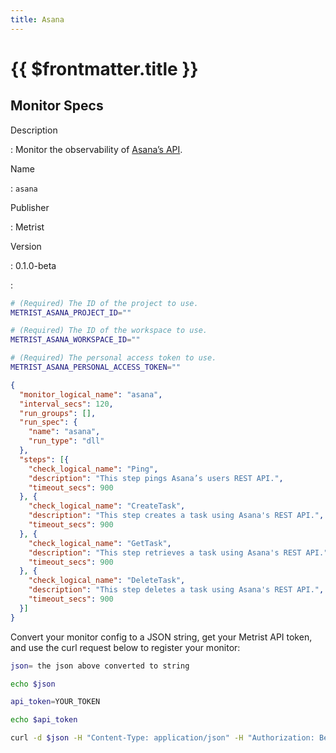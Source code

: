 ```yaml
---
title: Asana
---
```


# {{ $frontmatter.title }}

## Monitor Specs

Description

: Monitor the observability of [Asana’s API](https://developers.asana.com/docs).

Name

: `asana`

Publisher

: Metrist

Version

: 0.1.0-beta

: &nbsp;


<!--@include: /parts/_1.md-->


<!--@include: /parts/_2.md-->


<!--@include: /parts/_3.md-->


```sh
# (Required) The ID of the project to use.
METRIST_ASANA_PROJECT_ID=""

# (Required) The ID of the workspace to use.
METRIST_ASANA_WORKSPACE_ID=""

# (Required) The personal access token to use.
METRIST_ASANA_PERSONAL_ACCESS_TOKEN=""
```

<!--@include: /parts/tips_env-vars.md -->


<!--@include: /parts/_4.md-->


```json
{
  "monitor_logical_name": "asana",
  "interval_secs": 120,
  "run_groups": [],
  "run_spec": {
    "name": "asana",
    "run_type": "dll"
  },
  "steps": [{
    "check_logical_name": "Ping",
    "description": "This step pings Asana’s users REST API.",
    "timeout_secs": 900
  }, {
    "check_logical_name": "CreateTask",
    "description": "This step creates a task using Asana's REST API.",
    "timeout_secs": 900
  }, {
    "check_logical_name": "GetTask",
    "description": "This step retrieves a task using Asana's REST API.",
    "timeout_secs": 900
  }, {
    "check_logical_name": "DeleteTask",
    "description": "This step deletes a task using Asana's REST API.",
    "timeout_secs": 900
  }]
}
```




Convert your monitor config to a JSON string, get your Metrist API token, and use the curl request below to register your monitor:

```sh
json= the json above converted to string

echo $json

api_token=YOUR_TOKEN

echo $api_token

curl -d $json -H "Content-Type: application/json" -H "Authorization: Bearer $api_token" 'https://app.metrist.io/api/v0/monitor-config'

```

<!--@include: /parts/tips_api.md-->


<!--@include: /parts/_5.md-->


<!--@include: /parts/result.md-->